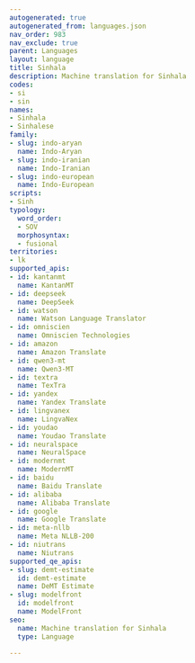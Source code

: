 ```yaml
---
autogenerated: true
autogenerated_from: languages.json
nav_order: 983
nav_exclude: true
parent: Languages
layout: language
title: Sinhala
description: Machine translation for Sinhala
codes:
- si
- sin
names:
- Sinhala
- Sinhalese
family:
- slug: indo-aryan
  name: Indo-Aryan
- slug: indo-iranian
  name: Indo-Iranian
- slug: indo-european
  name: Indo-European
scripts:
- Sinh
typology:
  word_order:
  - SOV
  morphosyntax:
  - fusional
territories:
- lk
supported_apis:
- id: kantanmt
  name: KantanMT
- id: deepseek
  name: DeepSeek
- id: watson
  name: Watson Language Translator
- id: omniscien
  name: Omniscien Technologies
- id: amazon
  name: Amazon Translate
- id: qwen3-mt
  name: Qwen3‑MT
- id: textra
  name: TexTra
- id: yandex
  name: Yandex Translate
- id: lingvanex
  name: LingvaNex
- id: youdao
  name: Youdao Translate
- id: neuralspace
  name: NeuralSpace
- id: modernmt
  name: ModernMT
- id: baidu
  name: Baidu Translate
- id: alibaba
  name: Alibaba Translate
- id: google
  name: Google Translate
- id: meta-nllb
  name: Meta NLLB-200
- id: niutrans
  name: Niutrans
supported_qe_apis:
- slug: demt-estimate
  id: demt-estimate
  name: DeMT Estimate
- slug: modelfront
  id: modelfront
  name: ModelFront
seo:
  name: Machine translation for Sinhala
  type: Language

---
```


